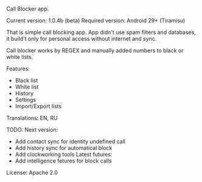 Call Blocker app.

Current version: 1.0.4b (beta)
Required version: Android 29+ (Tiramisu)

That is simple call blocking app.
App didn't use spam filters and databases, it build't only for personal access without internet and sync.

Call blocker works by REGEX and manually added numbers to black or white lists.

Features:
- Black list
- White list
- History
- Settings
- Import/Export lists

Translations: EN, RU

TODO:
Next version:
- Add contact sync for identity undefined call
- Add history sync for automatical block
- Add clockworking tools
Latest futures:
- Add intelligence fetures for block calls
  
License: Apache 2.0
